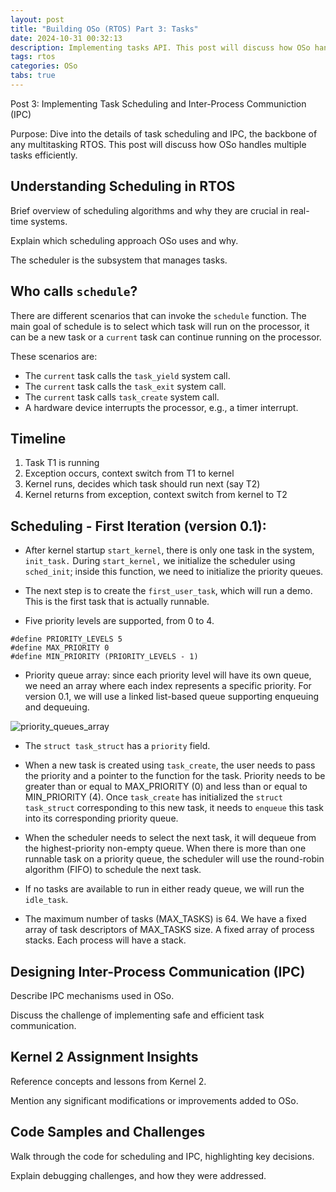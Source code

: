 ```yaml
---
layout: post
title: "Building OSo (RTOS) Part 3: Tasks"
date: 2024-10-31 00:32:13
description: Implementing tasks API. This post will discuss how OSo handles multiple tasks efficiently.
tags: rtos
categories: OSo
tabs: true
---
```


Post 3: Implementing Task Scheduling and Inter-Process Communiction (IPC)

Purpose: Dive into the details of task scheduling and IPC, the
backbone of any multitasking RTOS. This post will discuss how
OSo handles multiple tasks efficiently.

## Understanding Scheduling in RTOS

Brief overview of scheduling algorithms and why they are
crucial in real-time systems.

Explain which scheduling approach OSo uses and why.

The scheduler is the subsystem that manages tasks.

## Who calls `schedule`?

There are different scenarios that can invoke the `schedule` function. The main goal of schedule is to select which task will run on the processor, it can be a new task or a `current` task can continue running on the processor.

These scenarios are:

- The `current` task calls the `task_yield` system call.
- The `current` task calls the `task_exit` system call.
- The `current` task calls `task_create` system call.
- A hardware device interrupts the processor, e.g., a timer interrupt.
<!--- * An exception of a task that woke up -->

## Timeline

1. Task T1 is running
2. Exception occurs, context switch from T1 to kernel
3. Kernel runs, decides which task should run next (say T2)
4. Kernel returns from exception, context switch from kernel to T2

## Scheduling - First Iteration (version 0.1):

- After kernel startup `start_kernel`, there is only one task in the system, `init_task.` During `start_kernel,` we initialize the scheduler using `sched_init`; inside this function, we need to initialize the priority queues.

- The next step is to create the `first_user_task`, which will run a demo. This is the first task that is actually runnable.

- Five priority levels are supported, from 0 to 4.

```
#define PRIORITY_LEVELS 5
#define MAX_PRIORITY 0
#define MIN_PRIORITY (PRIORITY_LEVELS - 1)
```

- Priority queue array: since each priority level will have its own queue, we need an array where each index represents a specific priority. For version 0.1, we will use a linked list-based queue supporting enqueuing and dequeuing.

![priority_queues_array](https://github.com/user-attachments/assets/e055cd06-cb94-4105-a86a-3527f330b21d)

- The `struct task_struct` has a `priority` field.

- When a new task is created using `task_create`, the user needs to pass
  the priority and a pointer to the function for the task. Priority needs to be greater than or equal to MAX_PRIORITY (0) and less than or equal to MIN_PRIORITY (4). Once `task_create` has initialized the `struct task_struct` corresponding to this new task, it needs to `enqueue` this task into its corresponding priority queue.

- When the scheduler needs to select the next task, it will dequeue from the highest-priority non-empty queue. When there is more than one runnable task on a priority queue, the scheduler will use the round-robin algorithm (FIFO) to schedule the next task.

- If no tasks are available to run in either ready queue, we will run the `idle_task`.

- The maximum number of tasks (MAX_TASKS) is 64. We have a fixed array of task descriptors of MAX_TASKS size. A fixed array of process stacks. Each process will have a stack.

## Designing Inter-Process Communication (IPC)

Describe IPC mechanisms used in OSo.

Discuss the challenge of implementing safe and efficient task communication.

## Kernel 2 Assignment Insights

Reference concepts and lessons from Kernel 2.

Mention any significant modifications or improvements added to OSo.

## Code Samples and Challenges

Walk through the code for scheduling and IPC, highlighting key decisions.

Explain debugging challenges, and how they were addressed.
